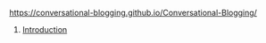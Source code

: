 https://conversational-blogging.github.io/Conversational-Blogging/
1. [Introduction](./posts/2017-08-24-Intro.md)
